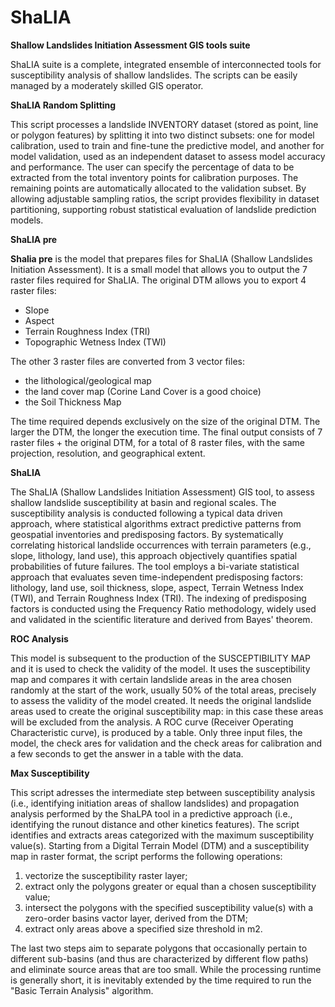 # ShaLIA
<strong>Shallow Landslides Initiation Assessment GIS tools suite</strong>


ShaLIA suite is a complete, integrated ensemble of interconnected tools for susceptibility analysis of shallow landslides. The scripts can be easily managed by a moderately skilled GIS operator.

<strong>ShaLIA Random Splitting</strong>

This script processes a landslide INVENTORY dataset (stored as point, line or polygon features) by splitting it into two distinct subsets: one for model calibration, used to train and fine-tune the predictive model, and another for model validation, used as an independent dataset to assess model accuracy and performance. The user can specify the percentage of data to be extracted from the total inventory points for calibration purposes. The remaining points are automatically allocated to the validation subset. By allowing adjustable sampling ratios, the script provides flexibility in dataset partitioning, supporting robust statistical evaluation of landslide prediction models.

<strong>ShaLIA pre</strong>

<strong>Shalia pre</strong> is the model that prepares files for ShaLIA (Shallow Landslides Initiation Assessment). It is a small model that allows you to output the 7 raster files required for ShaLIA. The original DTM allows you to export 4 raster files:
- Slope
- Aspect
- Terrain Roughness Index (TRI)
- Topographic Wetness Index (TWI)

The other 3 raster files are converted from 3 vector files:
- the lithological/geological map
- the land cover map (Corine Land Cover is a good choice)
- the Soil Thickness Map

The time required depends exclusively on the size of the original DTM. The larger the DTM, the longer the execution time.
The final output consists of 7 raster files + the original DTM, for a total of 8 raster files, with the same projection, resolution, and geographical extent.

<strong>ShaLIA</strong>

The ShaLIA (Shallow Landslides Initiation Assessment) GIS tool, to assess shallow landslide susceptibility at basin and regional scales. The susceptibility analysis is conducted following a typical data driven approach, where statistical algorithms extract predictive patterns from geospatial inventories and predisposing factors. By systematically correlating historical landslide occurrences with terrain parameters (e.g., slope, lithology, land use), this approach objectively quantifies spatial probabilities of future failures. The tool employs a bi-variate statistical approach that evaluates seven time-independent predisposing factors: lithology, land use, soil thickness, slope, aspect, Terrain Wetness Index (TWI), and Terrain Roughness Index (TRI). The indexing of predisposing factors is conducted using the Frequency Ratio methodology, widely used and validated in the scientific literature and derived from Bayes' theorem.

<strong>ROC Analysis</strong>

This model is subsequent to the production of the SUSCEPTIBILITY MAP and it is used to check the validity of the model. It uses the susceptibility map and compares it with certain landslide areas in the area chosen randomly at the start of the work, usually 50% of the total areas, precisely to assess the validity of the model created. It needs the original landslide areas used to create the original susceptibility map: in this case these areas will be excluded from the analysis. A ROC curve (Receiver Operating Characteristic curve), is produced by a table. Only three input files, the model, the check ares for validation and the check areas for calibration and a few seconds to get the answer in a table with the data. 

<strong>Max Susceptibility</strong>

This script adresses the intermediate step between susceptibility analysis (i.e., identifying initiation areas of shallow landslides) and propagation analysis performed by the ShaLPA tool in a predictive approach (i.e., identifying the runout distance and other kinetics features). The script identifies and extracts areas categorized with the maximum susceptibility value(s). Starting from a Digital Terrain Model (DTM) and a susceptibility map in raster format, the script performs the following operations: 
1.	vectorize the susceptibility raster layer;
2.	extract only the polygons greater or equal than a chosen susceptibility value;
3.	intersect the polygons with the specified susceptibility value(s) with a zero-order basins vactor layer, derived from the DTM;
4.	extract only areas above a specified size threshold in m2.

The last two steps aim to separate polygons that occasionally pertain to different sub-basins (and thus are characterized by different flow paths) and eliminate source areas that are too small. While the processing runtime is generally short, it is inevitably extended by the time required to run the "Basic Terrain Analysis" algorithm.
